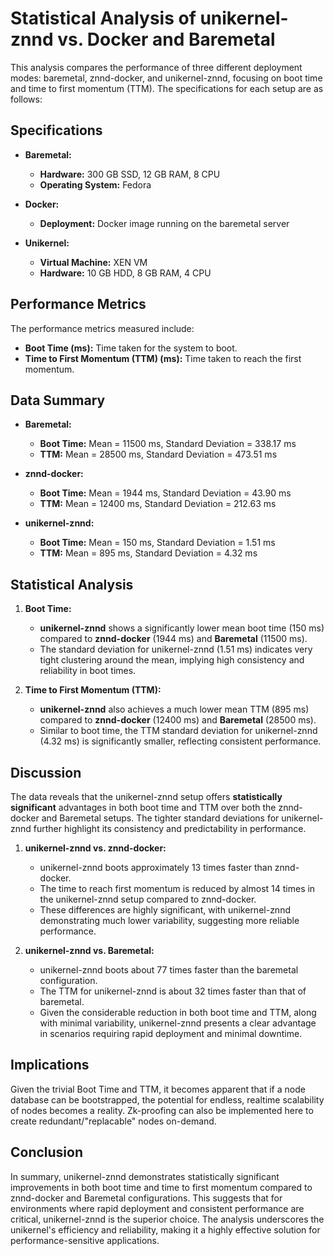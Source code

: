 # Statistical Analysis of unikernel-znnd vs. Docker and Baremetal

This analysis compares the performance of three different deployment modes: baremetal, znnd-docker, and unikernel-znnd, focusing on boot time and time to first momentum (TTM). The specifications for each setup are as follows:

## Specifications

- **Baremetal:**
  - **Hardware:** 300 GB SSD, 12 GB RAM, 8 CPU
  - **Operating System:** Fedora
  
- **Docker:**
  - **Deployment:** Docker image running on the baremetal server
  
- **Unikernel:**
  - **Virtual Machine:** XEN VM
  - **Hardware:** 10 GB HDD, 8 GB RAM, 4 CPU

## Performance Metrics

The performance metrics measured include:
- **Boot Time (ms):** Time taken for the system to boot.
- **Time to First Momentum (TTM) (ms):** Time taken to reach the first momentum.

## Data Summary

- **Baremetal:**
  - **Boot Time:** Mean = 11500 ms, Standard Deviation = 338.17 ms
  - **TTM:** Mean = 28500 ms, Standard Deviation = 473.51 ms

- **znnd-docker:**
  - **Boot Time:** Mean = 1944 ms, Standard Deviation = 43.90 ms
  - **TTM:** Mean = 12400 ms, Standard Deviation = 212.63 ms

- **unikernel-znnd:**
  - **Boot Time:** Mean = 150 ms, Standard Deviation = 1.51 ms
  - **TTM:** Mean = 895 ms, Standard Deviation = 4.32 ms

## Statistical Analysis

1. **Boot Time:**
   - **unikernel-znnd** shows a significantly lower mean boot time (150 ms) compared to **znnd-docker** (1944 ms) and **Baremetal** (11500 ms).
   - The standard deviation for unikernel-znnd (1.51 ms) indicates very tight clustering around the mean, implying high consistency and reliability in boot times.

2. **Time to First Momentum (TTM):**
   - **unikernel-znnd** also achieves a much lower mean TTM (895 ms) compared to **znnd-docker** (12400 ms) and **Baremetal** (28500 ms).
   - Similar to boot time, the TTM standard deviation for unikernel-znnd (4.32 ms) is significantly smaller, reflecting consistent performance.

## Discussion

The data reveals that the unikernel-znnd setup offers **statistically significant** advantages in both boot time and TTM over both the znnd-docker and Baremetal setups. The tighter standard deviations for unikernel-znnd further highlight its consistency and predictability in performance.

1. **unikernel-znnd vs. znnd-docker:**
   - unikernel-znnd boots approximately 13 times faster than znnd-docker.
   - The time to reach first momentum is reduced by almost 14 times in the unikernel-znnd setup compared to znnd-docker.
   - These differences are highly significant, with unikernel-znnd demonstrating much lower variability, suggesting more reliable performance.

2. **unikernel-znnd vs. Baremetal:**
   - unikernel-znnd boots about 77 times faster than the baremetal configuration.
   - The TTM for unikernel-znnd is about 32 times faster than that of baremetal.
   - Given the considerable reduction in both boot time and TTM, along with minimal variability, unikernel-znnd presents a clear advantage in scenarios requiring rapid deployment and minimal downtime.

## Implications 
Given the trivial Boot Time and TTM, it becomes apparent  that if a node database can be bootstrapped, the potential for endless, realtime scalability of nodes becomes a reality. Zk-proofing can also be implemented here to create redundant/"replacable" nodes on-demand. 

## Conclusion

In summary, unikernel-znnd demonstrates statistically significant improvements in both boot time and time to first momentum compared to znnd-docker and Baremetal configurations. This suggests that for environments where rapid deployment and consistent performance are critical, unikernel-znnd is the superior choice. The analysis underscores the unikernel's efficiency and reliability, making it a highly effective solution for performance-sensitive applications.
